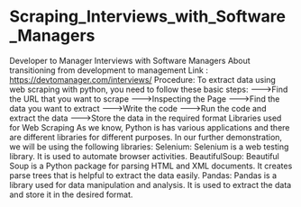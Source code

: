 # Scraping_Interviews_with_Software_Managers
Developer to Manager  Interviews with Software Managers About transitioning from development to management  Link : https://devtomanager.com/interviews/  Procedure:  To extract data using web scraping with python, you need to follow these basic steps:  --->Find the URL that you want to scrape --->Inspecting the Page --->Find the data you want to extract --->Write the code --->Run the code and extract the data --->Store the data in the required format  Libraries used for Web Scraping  As we know, Python is has various applications and there are different libraries for different purposes. In our further demonstration, we will be using the following libraries:  Selenium: Selenium is a web testing library. It is used to automate browser activities.  BeautifulSoup: Beautiful Soup is a Python package for parsing HTML and XML documents. It creates parse trees that is helpful to extract the data easily.  Pandas: Pandas is a library used for data manipulation and analysis. It is used to extract the data and store it in the desired format.
